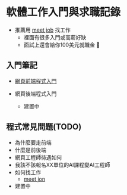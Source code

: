# 軟體工作入門與求職記錄

* 推薦用 [meet job](https://meet.jobs?referral_code=jimmatw) 找工作
    * 裡面有很多入門或高薪好缺
    * 面試上還會給你100美元就職金 :partying_face:

## 入門筆記
* [網頁前端程式入門](https://github.com/nicehorse06/software-job-note/tree/master/frontend)

* 網頁後端程式入門
    * 建置中
## 程式常見問題(TODO)
* 為什麼要走前端
* 什麼是前後端
* 網頁工程師待遇如何
* 我該不該報名XX單位的AI課程變AI工程師
* 如何找工作
    * [meet jon](https://meet.jobs?referral_code=jimmatw)
* 建置中